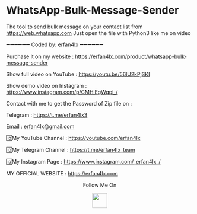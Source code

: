 # WhatsApp-Bulk-Message-Sender
The tool to send bulk message on your contact list from https://web.whatsapp.com
Just open the file with Python3 like me on video

➖➖➖➖➖➖
Coded by: erfan4lx
➖➖➖➖➖➖

Purchase it on my website : https://erfan4lx.com/product/whatsapp-bulk-message-sender

Show full video on YouTube : https://youtu.be/56lU2kPjSKI

Show demo video on Instagram : https://www.instagram.com/p/CMHlEgWgpi_/

Contact with me to get the Password of Zip file on :

 Telegram : https://t.me/erfan4lx3
  
 Email : erfan4lx@gmail.com

🆔My YouTube Channel : https://youtube.com/erfan4lx

🆔My Telegram Channel : https://t.me/erfan4lx_team

🆔My Instagram Page : https://www.instagram.com/_erfan4lx_/

 MY OFFICIAL WEBSITE : https://erfan4lx.com

<p align="center">
  Follow Me On
</p>
<p align="center">
  <a href="https://www.youtube.com/c/erfan4lx?sub_confirmation=1">
    <img src="https://www.iconsdb.com/icons/preview/black/youtube-4-xxl.png" width="40" height="40">
  </a>
</p>
